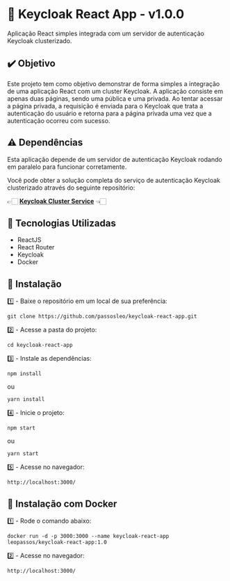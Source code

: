 # 🔑 Keycloak React App - v1.0.0

Aplicação React simples integrada com um servidor de autenticação Keycloak clusterizado.


## ✔️ Objetivo

Este projeto tem como objetivo demonstrar de forma simples a integração de uma aplicação React com um cluster Keycloak. A aplicação consiste em apenas duas páginas, sendo uma pública e uma privada. Ao tentar acessar a página privada, a requisição é enviada para o Keycloak que trata a autenticação do usuário e retorna para a página privada uma vez que a autenticação ocorreu com sucesso.


## ⚠️ Dependências

Esta aplicação depende de um servidor de autenticação Keycloak rodando em paralelo para funcionar corretamente. 

Você pode obter a solução completa do serviço de autenticação Keycloak clusterizado através do seguinte repositório:

👉🏻 **[Keycloak Cluster Service](https://github.com/passosleo/keycloak-cluster-service)** 👈🏻

## 🚀 Tecnologias Utilizadas

* ReactJS
* React Router
* Keycloak
* Docker


## 🔧 Instalação

1️⃣ - Baixe o repositório em um local de sua preferência:
```
git clone https://github.com/passosleo/keycloak-react-app.git
```

2️⃣ - Acesse a pasta do projeto:
```
cd keycloak-react-app
```

3️⃣ - Instale as dependências:
```
npm install
```
ou
```
yarn install
```

4️⃣ - Inicie o projeto:
```
npm start
```
ou
```
yarn start
```

5️⃣ - Acesse no navegador:
```
http://localhost:3000/
```


## 🐳 Instalação com Docker

1️⃣ - Rode o comando abaixo:
```
docker run -d -p 3000:3000 --name keycloak-react-app leopassos/keycloak-react-app:1.0
```

2️⃣ - Acesse no navegador:
```
http://localhost:3000/
```